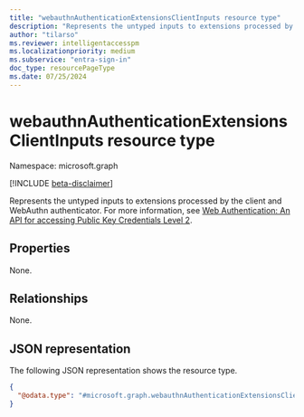 ```yaml
---
title: "webauthnAuthenticationExtensionsClientInputs resource type"
description: "Represents the untyped inputs to extensions processed by the client and WebAuthn authenticator."  
author: "tilarso"  
ms.reviewer: intelligentaccesspm  
ms.localizationpriority: medium  
ms.subservice: "entra-sign-in"  
doc_type: resourcePageType  
ms.date: 07/25/2024
---  
```


# webauthnAuthenticationExtensionsClientInputs resource type

Namespace: microsoft.graph

[!INCLUDE [beta-disclaimer](../../includes/beta-disclaimer.md)]

Represents the untyped inputs to extensions processed by the client and WebAuthn authenticator. For more information, see [Web Authentication:
An API for accessing Public Key Credentials Level 2](https://www.w3.org/TR/WebAuthn-2/#sctn-authenticator-extension-inputs).

## Properties
None.

## Relationships
None.

## JSON representation
The following JSON representation shows the resource type.
<!-- {
  "blockType": "resource",
  "@odata.type": "microsoft.graph.webauthnAuthenticationExtensionsClientInputs"
}
-->
``` json
{
  "@odata.type": "#microsoft.graph.webauthnAuthenticationExtensionsClientInputs"
}
```
